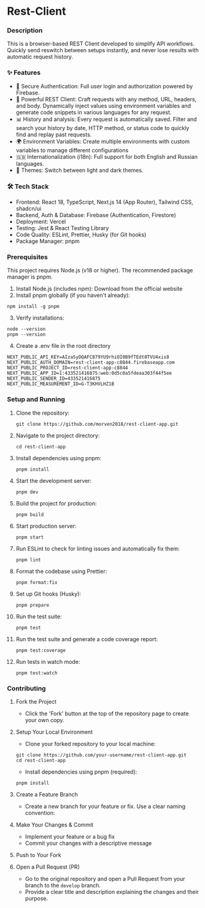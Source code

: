 # Rest-Client

### Description

This is a browser-based REST Client developed to simplify API workflows. Quickly send reswitch between setups instantly, and never lose results with automatic request history.

### ✨ Features

- 🔐 Secure Authentication: Full user login and authorization powered by Firebase.
- 🚀 Powerful REST Client: Craft requests with any method, URL, headers, and body. Dynamically inject values using environment variables and generate code snippets in various languages for any request.
- 📊 History and analysis: Every request is automatically saved. Filter and search your history by date, HTTP method, or status code to quickly find and replay past requests.
- 🌍 Environment Variables: Create multiple environments with custom variables to manage different configurations
- 🇬🇧 Internationalization (i18n): Full support for both English and Russian languages.
- 🌙 Themes: Switch between light and dark themes.

### 🛠️ Tech Stack

- Frontend: React 18, TypeScript, Next.js 14 (App Router), Tailwind CSS, shadcn/ui
- Backend, Auth & Database: Firebase (Authentication, Firestore)
- Deployment: Vercel
- Testing: Jest & React Testing Library
- Code Quality: ESLint, Prettier, Husky (for Git hooks)
- Package Manager: pnpm

### Prerequisites

This project requires Node.js (v18 or higher). The recommended package manager is pnpm.

1. Install Node.js (includes npm): Download from the official website
2. Install pnpm globally (if you haven't already):

```
npm install -g pnpm
```

3. Verify installations:

```
node --version
pnpm --version
```

4. Create a .env file in the root directory

```
NEXT_PUBLIC_API_KEY=AIzaSyDQAFC879YU9rhiOI0B9fTEdt0TVU4xis8
NEXT_PUBLIC_AUTH_DOMAIN=rest-client-app-c8844.firebaseapp.com
NEXT_PUBLIC_PROJECT_ID=rest-client-app-c8844
NEXT_PUBLIC_APP_ID=1:433521416875:web:0d5c0a5fdeaa303f44f5ee
NEXT_PUBLIC_SENDER_ID=433521416875
NEXT_PUBLIC_MEASUREMENT_ID=G-T3KHVLHZ1B
```

### Setup and Running

1. Clone the repository:
   ```
   git clone https://github.com/morven2018/rest-client-app.git
   ```
2. Navigate to the project directory:

   ```
   cd rest-client-app
   ```

3. Install dependencies using pnpm:

   ```
   pnpm install
   ```

4. Start the development server:
   ```
   pnpm dev
   ```
5. Build the project for production:
   ```
   pnpm build
   ```
6. Start production server:
   ```
   pnpm start
   ```
7. Run ESLint to check for linting issues and automatically fix them:
   ```
   pnpm lint
   ```
8. Format the codebase using Prettier:
   ```
   pnpm format:fix
   ```
9. Set up Git hooks (Husky):
   ```
   pnpm prepare
   ```
10. Run the test suite:
    ```
    pnpm test
    ```
11. Run the test suite and generate a code coverage report:
    ```
    pnpm test:coverage
    ```
12. Run tests in watch mode:
    ```
    pnpm test:watch
    ```

### Contributing

1. Fork the Project
   - Click the 'Fork' button at the top of the repository page to create your own copy.
2. Setup Your Local Environment
   - Clone your forked repository to your local machine:

   ```
   git clone https://github.com/your-username/rest-client-app.git
   cd rest-client-app
   ```

   - Install dependencies using pnpm (required):

   ```
   pnpm install
   ```

3. Create a Feature Branch
   - Create a new branch for your feature or fix. Use a clear naming convention:
4. Make Your Changes & Commit
   - Implement your feature or a bug fix
   - Commit your changes with a descriptive message
5. Push to Your Fork
6. Open a Pull Request (PR)
   - Go to the original repository and open a Pull Request from your branch to the `develop` branch.
   - Provide a clear title and description explaining the changes and their purpose.
